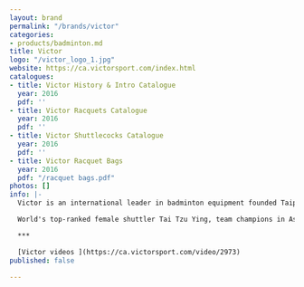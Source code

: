 ```yaml
---
layout: brand
permalink: "/brands/victor"
categories:
- products/badminton.md
title: Victor
logo: "/victor_logo_1.jpg"
website: https://ca.victorsport.com/index.html
catalogues:
- title: Victor History & Intro Catalogue
  year: 2016
  pdf: ''
- title: Victor Racquets Catalogue
  year: 2016
  pdf: ''
- title: Victor Shuttlecocks Catalogue
  year: 2016
  pdf: ''
- title: Victor Racquet Bags
  year: 2016
  pdf: "/racquet bags.pdf"
photos: []
info: |-
  Victor is an international leader in badminton equipment founded Taipei, Taiwan in 1968. They are dedicated to making badminton faster, stronger, and loved by more people around the world, with the most advanced technologies we put on badminton racquets, footwear, apparel, and badminton-specific accessories.

  World's top-ranked female shuttler Tai Tzu Ying, team champions in Asia and Europe --- Malaysia, and Denmark, and many other elite individual pros have all been creating their career highlights using VICTOR products which are welcomed and sold in more than 60 countries across five continents.

  ***

  [Victor videos ](https://ca.victorsport.com/video/2973)
published: false

---
```

